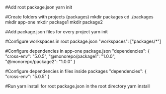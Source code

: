 #Add root package.json
yarn init

#Create folders with projects (packages)
mkdir packages
cd ./packages
mkdir app-one
mkdir package1
mkdir package2

#Add package.json files for every project
yarn init

#Configure workspaces in root package.json
"workspaces": ["packages/*"]

#Configure dependencies in app-one package.json
"dependencies": {
"cross-env": "5.0.5",
"@monorepo/package1": "1.0.0",
"@monorepo/package2": "1.0.0"
}

#Configure dependencies in files inside packages
"dependencies": {
"cross-env": "5.0.5"
}

#Run yarn install for root package.json in the root directory
yarn install